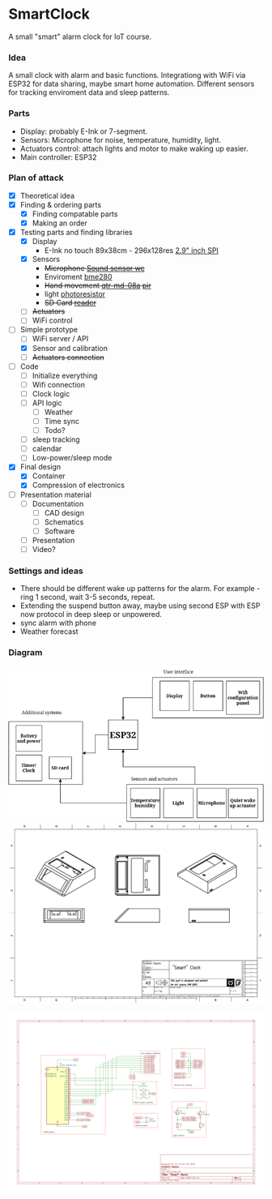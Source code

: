 # SmartClock
A small "smart" alarm clock for IoT course.

### Idea
A small clock with alarm and basic functions. Integrationg with WiFi via ESP32 for data sharing, maybe smart home automation. Different sensors for tracking enviroment data and sleep patterns.  


### Parts
- Display: probably E-Ink or 7-segment.
- Sensors: Microphone for noise, temperature, humidity, light.
- Actuators control: attach lights and motor to make waking up easier.
- Main controller: ESP32

### Plan of attack
- [X] Theoretical idea
- [X] Finding & ordering parts
  - [X] Finding compatable parts
  - [X] Making an order 
- [X] Testing parts and finding libraries
  - [X] Display 
    - E-Ink no touch 89x38cm - 296x128res [2.9" inch SPI](https://erelement.com/shop/e-ink-2-9-grey/)
  - [X] Sensors
    - ~~Microphone [Sound sensor wc](https://erelement.com/shop/sound-sensor-module/)~~
    - Enviroment [bme280](https://erelement.com/shop/bme280-ws/)
    - ~~Hand movement [qtr-md-08a](https://erelement.com/shop/qtr-md-08a/) [pir](https://erelement.com/shop/pir-sensor/)~~
    - light [photoresistor](https://elimex.bg/product/70488-fotorezistor-pgm5516-ldr5516)
    - ~~SD Card [reader](https://elimex.bg/product/75637-kit-k2162-micro-sd-kartochetets-za-uno)~~
  - [ ] ~~Actuators~~
  - [ ] WiFi control 
- [ ] Simple prototype
  - [ ] WiFi server / API 
  - [X] Sensor and calibration
  - [ ] ~~Actuators connection~~
- [ ] Code
  - [ ] Initialize everything
  - [ ] Wifi connection
  - [ ] Clock logic
  - [ ] API logic 
    - [ ] Weather 
    - [ ] Time sync 
    - [ ] Todo?
  - [ ] sleep tracking
  - [ ] calendar
  - [ ] Low-power/sleep mode 
- [X] Final design
  - [X] Container
  - [X] Compression of electronics
- [ ] Presentation material
  - [ ] Documentation 
    - [ ] CAD design
    - [ ] Schematics
    - [ ] Software
  - [ ] Presentation
  - [ ] Video?
  
### Settings and ideas
 - There should be different wake up patterns for the alarm. For example - ring 1 second, wait 3-5 seconds, repeat.
 - Extending the suspend button away, maybe using second ESP with ESP now protocol in deep sleep or unpowered.
 - sync alarm with phone
 - Weather forecast

### Diagram
![Diagram](https://github.com/eGuardianDev/SmartClock/blob/main/Docs/SystemDiagram.drawio.png)
![TechDrawCadBody](https://github.com/eGuardianDev/SmartClock/blob/main/Docs/TechDrawCadBody.png)

![schematiElectronicsSchematicscs](https://github.com/eGuardianDev/SmartClock/blob/main/Docs/ElectronicsSchematics.png)
